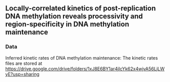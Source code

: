 ## Locally-correlated kinetics of post-replication DNA methylation reveals processivity and region-specificity in DNA methylation maintenance

### Data

Inferred kinetic rates of DNA methylation maintenance: The kinetic rates files are stored at  https://drive.google.com/drive/folders/1xJ8E6BY1ar4jIcYk62x4wjvA56LjLWyE?usp=sharing
